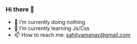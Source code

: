 ### Hi there 👋



- 🔭 I’m currently doing nothing 
- 🌱 I’m currently learning Js/Css
- 📫 How to reach me: sahityamanav@gmail.com



